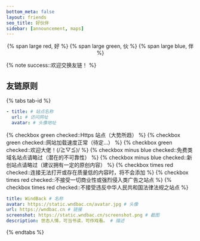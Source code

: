 ```yaml
---
bottom_meta: false
layout: friends
seo_title: 好伙伴
sidebar: [announcement, maps]
---
```


<center>
{% span large red, 好 %}
{% span large green, 伙 %}
{% span large blue, 伴 %}
</center>

<!-- more -->

{% note success::欢迎交换友链！ %}

## 友链原则

{% tabs tab-id %}

<!-- tab <i class='fad fa-galaxy'></i> 申请格式 -->

```YAML 请按以下格式申请~
- title: # 站点名称
  url: # 访问网址
  avatar: # 头像地址
```

<!-- endtab -->

<!-- tab <i class='fad fa-greater-than-equal'></i> 前置要求 -->

{% checkbox green checked::Https 站点（大势所趋） %}
{% checkbox green checked::网站加载速度正常（待定…） %}
{% checkbox green checked::欢迎大佬！(/≧▽≦)/ %}
{% checkbox minus blue checked::免费类域名站点请略过（潜在的不可靠性） %}
{% checkbox minus blue checked::新创站点请略过（建议拥有一定的原创内容） %}
{% checkbox times red checked::连接无法打开或存在质量低的内容时，将不会添加 %}
{% checkbox times red checked::不接受一切商业性或强烈侵入类广告之站点 %}
{% checkbox times red checked::不接受违反中华人民共和国法律法规之站点 %}

<!-- endtab -->

<!-- tab <i class='fad fa-cannabis'></i> 本站信息 -->

```YAML
title: WindBack # 名称
avatar: https://static.wndbac.cn/avatar.jpg # 头像
url: https://wndbac.cn # 链接
screenshot: https://static.wndbac.cn/screenshot.png # 截图
description: 世态人情，可当书读，可作戏看。 # 描述
```

<!-- endtab -->

{% endtabs %}
